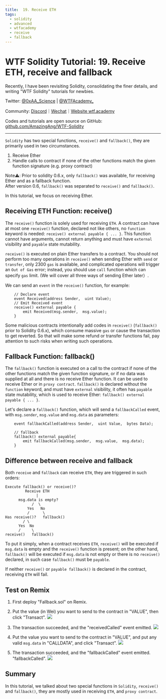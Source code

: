 ```yaml
---
title:  19. Receive ETH
tags: 
  - solidity
  - advanced
  - wtfacademy
  - receive
  - fallback
---
```


# WTF Solidity Tutorial:  19. Receive ETH,  receive and fallback

Recently, I have been revisiting Solidity, consolidating the finer details, and writing "WTF Solidity" tutorials for newbies. 

Twitter: [@0xAA_Science](https://twitter.com/0xAA_Science) | [@WTFAcademy_](https://twitter.com/WTFAcademy_)

Community: [Discord](https://discord.gg/5akcruXrsk)｜[Wechat](https://docs.google.com/forms/d/e/1FAIpQLSe4KGT8Sh6sJ7hedQRuIYirOoZK_85miz3dw7vA1-YjodgJ-A/viewform?usp=sf_link)｜[Website wtf.academy](https://wtf.academy)

Codes and tutorials are open source on GitHub: [github.com/AmazingAng/WTF-Solidity](https://github.com/AmazingAng/WTF-Solidity)

-----

`Solidity` has two special functions,  `receive()` and `fallback()`, they are primarily used in two circumstances.
1. Receive Ether
2. Handle calls to contract if none of the other functions match the given function signature (e.g. proxy contract)

Note⚠️: Prior to solidity 0.6.x, only `fallback()` was available, for receiving Ether and as a fallback function.  
After version 0.6,  `fallback()` was separated to `receive()` and `fallback()`. 

In this tutorial, we focus on receiving Ether. 

## Receiving ETH Function: receive()
The `receive()` function is solely used for receiving `ETH`. A contract can have at most one `receive()` function, declared not like others, no `function` keyword is needed: `receive() external payable { ... }`. This function cannot have arguments, cannot return anything and must have `external` visibility and `payable` state mutability. 

`receive()` is executed on plain Ether transfers to a contract. You should not perform too many operations in `receive()` when sending Ether with `send` or `transfer`, only 2300 `gas` is available, and complicated operations will trigger an `Out of Gas` error; instead, you should use `call` function which can specify `gas` limit. (We will cover all three ways of sending Ether later）. 

We can send an `event` in the `receive()` function, for example: 
```solidity
    // Declare event
    event Received(address Sender,  uint Value); 
    // Emit Received event
    receive() external payable {
        emit Received(msg.sender,  msg.value); 
    }
```

Some malicious contracts intentionally add codes in `receive()` (`fallback()` prior to Solidity 0.6.x), which consume massive `gas` or cause the transaction to get reverted. So that will make some refund or transfer functions fail, pay attention to such risks when writing such operations.

## Fallback Function: fallback()
The `fallback()` function is executed on a call to the contract if none of the other functions match the given function signature, or if no data was supplied at all and there is no receive Ether function. It can be used to receive Ether or in `proxy contract`. `fallback()` is declared without the `function` keyword, and must have `external` visibility, it often has `payable` state mutability, which is used to receive Ether: `fallback() external payable { ... }`. 

Let's declare a `fallback()` function, which will send a `fallbackCalled` event, with `msg.sender`, `msg.value` and `msg.data` as parameters: 

```solidity
    event fallbackCalled(address Sender,  uint Value,  bytes Data); 

    // fallback
    fallback() external payable{
        emit fallbackCalled(msg.sender,  msg.value,  msg.data); 
    }
```

## Difference between receive and fallback
Both `receive` and `fallback` can receive `ETH`, they are triggered in such orders: 
```
Execute fallback() or receive()?
         Receive ETH
              |
      msg.data is empty?
            /  \
          Yes   No
          /      \
Has receive()?   fallback()
        / \
      Yes  No
      /     \
receive()   fallback()
```
To put it simply, when a contract receives `ETH`, `receive()` will be executed if `msg.data` is empty and the `receive()` function is present; on the other hand, `fallback()` will be executed if `msg.data` is not empty or there is no `receive()` declared, in such case `fallback()` must be `payable`. 

If neither `receive()` or `payable fallback()` is declared in the contract, receiving `ETH` will fail. 


## Test on Remix
1. First deploy "Fallback.sol" on Remix. 
2. Put the value (in Wei) you want to send to the contract in "VALUE", then click "Transact". 
    ![](img/19-1.jpg)

3. The transaction succeeded, and the "receivedCalled" event emitted. 
    ![](img/19-2.jpg)

4. Put the value you want to send to the contract in "VALUE", and put any valid `msg.data` in "CALLDATA", and click "Transact". 
    ![](img/19-3.jpg)
    
5. The transaction succeeded, and the "fallbackCalled" event emitted. "fallbackCalled". 
    ![](img/19-4.jpg)


## Summary
In this tutorial, we talked about two special functions in `Solidity`, `receive()` and `fallback()`, they are mostly used in receiving `ETH`, and `proxy contract`. 

